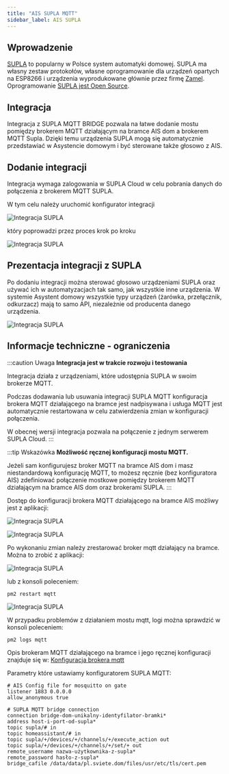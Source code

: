 ```yaml
---
title: "AIS SUPLA MQTT"
sidebar_label: AIS SUPLA
---
```


## Wprowadzenie

[SUPLA](https://www.supla.org/pl/) to popularny w Polsce system automatyki domowej. SUPLA ma własny zestaw protokołów, własne oprogramowanie dla urządzeń opartych na ESP8266 i urządzenia wyprodukowane głównie przez firmę [Zamel](https://zamel.com/pl-PL/). Oprogramowanie [SUPLA jest Open Source](https://github.com/SUPLA).


## Integracja

Integracja z SUPLA MQTT BRIDGE pozwala na łatwe dodanie mostu pomiędzy brokerem MQTT działającym na bramce AIS dom a brokerem MQTT Supla. Dzięki temu urządzenia SUPLA mogą się automatycznie przedstawiać w Asystencie domowym i być sterowane także głosowo z AIS.


## Dodanie integracji

Integracja wymaga zalogowania w SUPLA Cloud w celu pobrania danych do połączenia z brokerem MQTT SUPLA.

W tym celu należy uruchomić konfigurator integracji

![Integracja SUPLA](/img/en/frontend/integration_supla_1.png)


który poprowadzi przez proces krok po kroku


![Integracja SUPLA](/img/en/frontend/integration_supla_2.png)



## Prezentacja integracji z SUPLA

Po dodaniu integracji można sterować głosowo urządzeniami SUPLA oraz używać ich w automatyzacjach tak samo, jak wszystkie inne urządzenia.
W systemie Asystent domowy wszystkie typy urządzeń (żarówka, przełącznik, odkurzacz) mają to samo API, niezależnie od producenta danego urządzenia.

![Integracja SUPLA](/img/en/frontend/integration_supla_4.png)


## Informacje techniczne - ograniczenia

:::caution Uwaga
**Integracja jest w trakcie rozwoju i testowania**

Integracja działa z urządzeniami, które udostępnia SUPLA w swoim brokerze MQTT.

Podczas dodawania lub usuwania integracji SUPLA MQTT konfiguracja brokera MQTT działającego na bramce jest nadpisywana i usługa MQTT jest automatycznie restartowana w celu zatwierdzenia zmian w konfiguracji połączenia.

W obecnej wersji integracja pozwala na połączenie z jednym serwerem SUPLA Cloud.
:::


:::tip Wskazówka
**Możliwość ręcznej konfiguracji mostu MQTT.**

Jeżeli sam konfigurujesz broker MQTT na bramce AIS dom i masz niestandardową konfigurację MQTT, to możesz ręcznie (bez konfiguratora AIS) zdefiniować połączenie mostkowe pomiędzy brokerem MQTT działającym na bramce AIS dom oraz brokerami SUPLA. 
:::

Dostęp do konfiguracji brokera MQTT działającego na bramce AIS możliwy jest z aplikacji:

![Integracja SUPLA](/img/en/frontend/integration_supla_5.png)

![Integracja SUPLA](/img/en/frontend/integration_supla_6.png)

Po wykonaniu zmian należy zrestarować broker mqtt działający na bramce. Można to zrobić z aplikacji:

![Integracja SUPLA](/img/en/frontend/integration_supla_7.png)

lub z konsoli poleceniem:

```
pm2 restart mqtt
```

![Integracja SUPLA](/img/en/frontend/integration_supla_8.png)


W przypadku problemów z działaniem mostu mqtt, logi można sprawdzić w konsoli poleceniem:

```
pm2 logs mqtt
```



Opis brokeram MQTT działającego na bramce i jego ręcznej konfiguracji znajduje się w: [Konfiguracja brokera mqtt](/docs/ais_app_integration_mqtt#konfiguracja-brokera-mqtt)


Parametry które ustawiamy konfiguratorem SUPLA MQTT:

``` text
# AIS Config file for mosquitto on gate
listener 1883 0.0.0.0
allow_anonymous true

# SUPLA MQTT bridge connection
connection bridge-dom-unikalny-identyfilator-bramki*
address host-i-port-od-supla*
topic supla/# in
topic homeassistant/# in
topic supla/+/devices/+/channels/+/execute_action out
topic supla/+/devices/+/channels/+/set/+ out
remote_username nazwa-użytkownika-z-supla*
remote_password hasło-z-supla*
bridge_cafile /data/data/pl.sviete.dom/files/usr/etc/tls/cert.pem

```